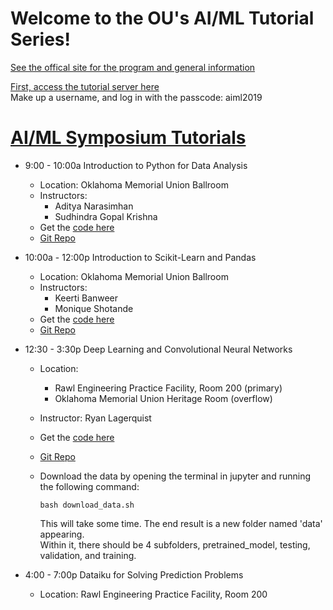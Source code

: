# Welcome to the OU's AI/ML Tutorial Series!

[See the offical site for the program and general information](http://www.ou.edu/coe/ai-ml)

[First, access the tutorial server here](ai-ml.cs.ou.edu)  
Make up a username, and log in with the passcode: aiml2019


# [AI/ML Symposium Tutorials](https://github.com/MomoSho/aiml2019_tutorial_setup/blob/master/OPEN_ME.md)
* 9:00 - 10:00a Introduction to Python for Data Analysis
  + Location: Oklahoma Memorial Union Ballroom
  + Instructors: 
      - Aditya Narasimhan
      - Sudhindra Gopal Krishna
  + Get the [code here](http://bit.ly/aimlpython)
  + [Git Repo](https://github.com/sudhigopal/AI-ML-Symposium.git)
  
* 10:00a - 12:00p Introduction to Scikit-Learn and Pandas
  + Location: Oklahoma Memorial Union Ballroom
  + Instructors: 
      - Keerti Banweer
      - Monique Shotande
  + Get the [code here](http://35.202.19.212/hub/user-redirect/git-pull?repo=https%3A%2F%2Fgithub.com%2FMomoSho%2Faiml_tutorials_sklearn&urlpath=lab%2Ftree%2Faiml_tutorials_sklearn%2F)
  + [Git Repo](https://github.com/MomoSho/aiml_tutorials_sklearn)
  
* 12:30 - 3:30p Deep Learning and Convolutional Neural Networks
  + Location:
      - Rawl Engineering Practice Facility, Room 200 (primary)
      - Oklahoma Memorial Union Heritage Room (overflow)
  + Instructor: Ryan Lagerquist
  + Get the [code here](http://35.202.19.212/hub/user-redirect/git-pull?repo=https%3A%2F%2Fgithub.com%2Fthunderhoser%2Faiml_symposium&urlpath=lab%2Ftree%2Faiml_symposium%2Faiml_symposium%2Faiml_symposium.ipynb&branch=2019_branch)
  + [Git Repo](https://github.com/thunderhoser/aiml_symposium/blob/master/aiml_symposium/aiml_symposium.ipynb)
  
  + Download the data by opening the terminal in jupyter and running the following command:
    ```
    bash download_data.sh
    ```
    This will take some time. The end result is a new folder named 'data' appearing.  
    Within it, there should be 4 subfolders, pretrained_model, testing, validation, and training.

* 4:00 - 7:00p Dataiku for Solving Prediction Problems
  + Location: Rawl Engineering Practice Facility, Room 200
